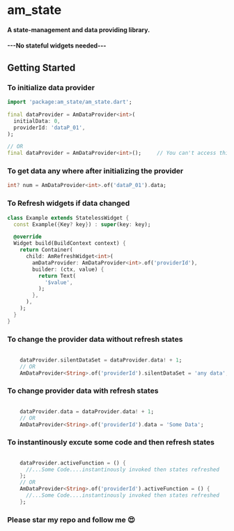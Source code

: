 # am_state
#### A state-management and data providing library. 
#### ---No stateful widgets needed---


## Getting Started

### To initialize data provider
```Dart
import 'package:am_state/am_state.dart';

final dataProvider = AmDataProvider<int>(
  initialData: 0,
  providerId: 'dataP_01',
);

// OR
final dataProvider = AmDataProvider<int>();     // You can't access this with id
```

### To get data any where after initializing the provider
```Dart
int? num = AmDataProvider<int>.of('dataP_01').data;
```

### To Refresh widgets if data changed
```Dart
class Example extends StatelessWidget {
  const Example({Key? key}) : super(key: key);

  @override
  Widget build(BuildContext context) {
    return Container(
      child: AmRefreshWidget<int>(
        amDataProvider: AmDataProvider<int>.of('providerId'),
        builder: (ctx, value) {
          return Text(
            '$value',
          );
        },
      ),
    );
  }
}
```

### To change the provider data without refresh states
```Dart
    
    dataProvider.silentDataSet = dataProvider.data! + 1;
    // OR
    AmDataProvider<String>.of('providerId').silentDataSet = 'any data';

```

### To change provider data with refresh states
```Dart

    dataProvider.data = dataProvider.data! + 1;
    // OR
    AmDataProvider<String>.of('providerId').data = 'Some Data';

```

### To instantinously excute some code and then refresh states
```Dart

    dataProvider.activeFunction = () {
      //...Some Code....instantinously invoked then states refreshed
    };
    // OR
    AmDataProvider<String>.of('providerId').activeFunction = () {
      //...Some Code....instantinously invoked then states refreshed
    };

```

### Please star my repo and follow me 😍
